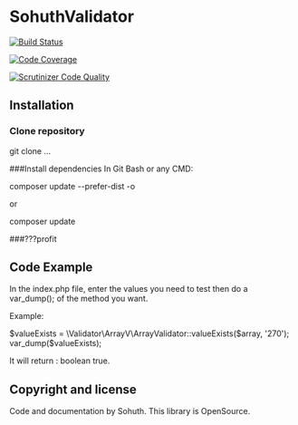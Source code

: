 # SohuthValidator

[![Build Status](https://travis-ci.org/Sohuth/A3_Grp1_Validator.svg?branch=master)](https://travis-ci.org/Sohuth/A3_Grp1_Validator)

[![Code Coverage](https://scrutinizer-ci.com/g/Sohuth/A3_Grp1_Validator/badges/coverage.png?b=master)](https://scrutinizer-ci.com/g/Sohuth/A3_Grp1_Validator/?branch=master)

[![Scrutinizer Code Quality](https://scrutinizer-ci.com/g/Sohuth/A3_Grp1_Validator/badges/quality-score.png?b=master)](https://scrutinizer-ci.com/g/Sohuth/A3_Grp1_Validator/?branch=master)

## Installation

### Clone repository

git clone ...

###Install dependencies
In Git Bash or any CMD:

composer update --prefer-dist -o

or

composer update

###???profit

## Code Example

In the index.php file, enter the values you need to test then do a var_dump(); of the method you want.

Example:

$valueExists = \Validator\ArrayV\ArrayValidator::valueExists($array, '270');
var_dump($valueExists);

It will return : boolean true.

## Copyright and license

Code and documentation by Sohuth. This library is OpenSource.